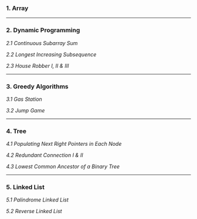 ### 1. Array
---
### 2. Dynamic Programming
*2.1 Continuous Subarray Sum*

*2.2 Longest Increasing Subsequence*

*2.3 House Robber I, II & III*

---
### 3. Greedy Algorithms

*3.1 Gas Station*

*3.2 Jump Game*

---
### 4. Tree
*4.1 Populating Next Right Pointers in Each Node*

*4.2 Redundant Connection I & II*

*4.3 Lowest Common Ancestor of a Binary Tree*

---
### 5. Linked List
*5.1 Palindrome Linked List*

*5.2 Reverse Linked List*